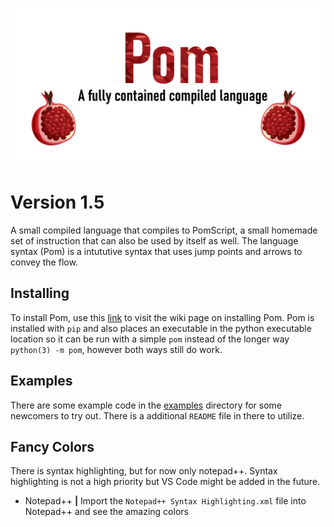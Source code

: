 [![Pom Logo](https://raw.githubusercontent.com/MaceroniMan/Pom/master/pom_image.png "Pom Logo")](https://github.com/MaceroniMan/Pom)

# Version 1.5

A small compiled language that compiles to PomScript, a small homemade set of instruction that can also be used by itself as well. The language syntax (Pom) is a intututive syntax that uses jump points and arrows to convey the flow.

## Installing

To install Pom, use this [link](https://github.com/MaceroniMan/Pom/wiki#installing) to visit the wiki page on installing Pom. Pom is installed with `pip` and also places an executable in the python executable location so it can be run with a simple `pom` instead of the longer way `python(3) -m pom`, however both ways still do work.

## Examples

There are some example code in the [examples](https://github.com/MaceroniMan/Pom/tree/master/examples) directory for some newcomers to try out. There is a additional `README` file in there to utilize.

## Fancy Colors

There is syntax highlighting, but for now only notepad++. Syntax highlighting is not a high priority but VS Code might be added in the future.

* Notepad++ **|** Import the `Notepad++ Syntax Highlighting.xml` file into Notepad++ and see the amazing colors
